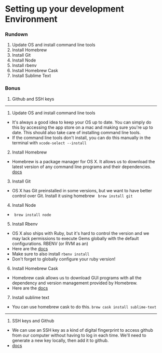 # Setting up your development Environment


### Rundown

1. Update OS and install command line tools
2. Install Homebrew
3. Install Git
4. Install Node
5. Install rbenv
5. Install Homebrew Cask
6. Install Sublime Text


### Bonus
1. Github and SSH keys


---

1. Update OS and install command line tools
  - It's always a good idea to keep your OS up to date. You can simply do this by accessing the app store on a mac and making sure you're up to date. This should also take care of installing command line tools.
  - If the command line tools don't install, you can do this manually in the terminal with
  `xcode-select --install`

2. Install Homebrew
  - Homebrew is a package manager for OS X. It allows us to download the latest version of any command line programs and their dependencies. <a href="http://brew.sh/"> docs </a>

3. Install Git
  - OS X has Git preinstalled in some versions, but we want to have better control over Git. Install it using homebrew
    ` brew install git`

4. Install Node
  - ` brew install node`

5. Install Rbenv
  - OS X also ships with Ruby, but it's hard to control the version and we may lack permissions to execute Gems globally with the default configurations. RBENV (or RVM as an)
  - Here are the <a href="https://github.com/sstephenson/rbenv">docs</a>
  - Make sure to also install `rbenv install`
  - Don't forget to globally configure your ruby version!

6. Install Homebrew Cask
  - Homebrew cask allows us to download GUI programs with all the dependency and version management provided by Homebrew.
  - Here are the <a href="https://github.com/caskroom/homebrew-cask"> docs </a>

7. Install sublime text
  - You can use homebrew cask to do this. `brew cask install sublime-text`



---

1. SSH keys and Github
  - We can use an SSH key as a kind of digital fingerprint to access github from our computer without having to log in each time. We'll need to generate a new key locally, then add it to github.
  - <a href="https://help.github.com/articles/generating-ssh-keys/"> docs </a>
